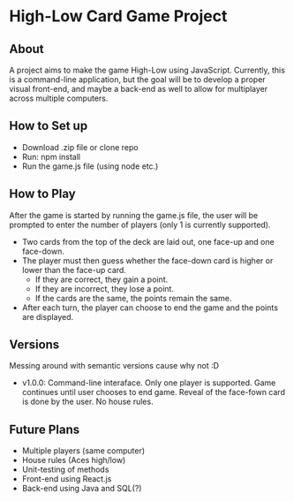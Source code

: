 # High-Low Card Game Project

## About
A project aims to make the game High-Low using JavaScript. Currently, this is a command-line application, but the goal will be to develop a proper visual front-end, and maybe a back-end as well to allow for multiplayer across multiple computers.

## How to Set up
- Download .zip file or clone repo
- Run: npm install
- Run the game.js file (using node etc.)

## How to Play
After the game is started by running the game.js file, the user will be prompted to enter the number of players (only 1 is currently supported). 
- Two cards from the top of the deck are laid out, one face-up and one face-down. 
- The player must then guess whether the face-down card is higher or lower than the face-up card. 
    - If they are correct, they gain a point. 
    - If they are incorrect, they lose a point. 
    - If the cards are the same, the points remain the same.
- After each turn, the player can choose to end the game and the points are displayed.

## Versions
Messing around with semantic versions cause why not :D
- v1.0.0: Command-line interaface. Only one player is supported. Game continues until user chooses to end game. Reveal of the face-fown card is done by the user. No house rules.

## Future Plans
- Multiple players (same computer)
- House rules (Aces high/low)
- Unit-testing of methods 
- Front-end using React.js
- Back-end using Java and SQL(?)
